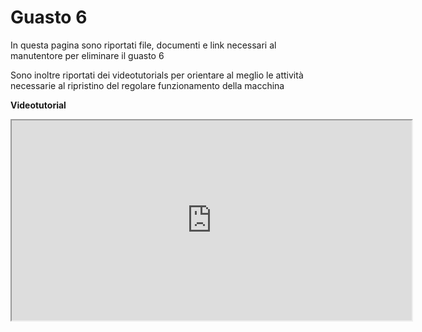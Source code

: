 # Guasto 6
In questa pagina sono riportati file, documenti e link necessari al manutentore per eliminare il guasto 6

Sono inoltre riportati dei videotutorials per orientare al meglio le attività necessarie al ripristino del regolare funzionamento della macchina

**Videotutorial**
<html lang="it"> 
<body>
    <div class="container">
         <!-- finestra popup 3 -->
        <a href="#x" class="overlay" id="win3"></a>
        <div class="popup">
            <div class="video">
         <!-- il link you tube deve essere selezionato dal link di rete lasciando la cartella embed -->
		    <iframe width="640" height="320" src="https://youtube.com/embed/s5HrJIePH3M" ></iframe>
            </div>
            <a class="close" title="Chiudere" href="modal.html" onclick = "modal.html(); return false;"></a>
        </div>
    </div>
</body>
</html>

